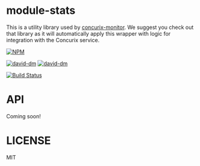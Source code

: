 module-stats
=============

This is a utility library used by [concurix-monitor](http://npm.im/concurix-monitor). We suggest you check out that library as it will automatically apply this wrapper with logic for integration with the Concurix service.

[![NPM](https://nodei.co/npm/module-stats.png)](https://nodei.co/npm/module-stats/)

[![david-dm](https://david-dm.org/Concurix/module-stats.png)](https://david-dm.org/Concurix/module-stats)
[![david-dm](https://david-dm.org/Concurix/module-stats/dev-status.png)](https://david-dm.org/Concurix/module-stats#info=devDependencies)

[![Build Status](https://travis-ci.org/Concurix/module-stats.png?branch=master)](https://travis-ci.org/Concurix/module-stats)

API
===
Coming soon!  

LICENSE
===

MIT